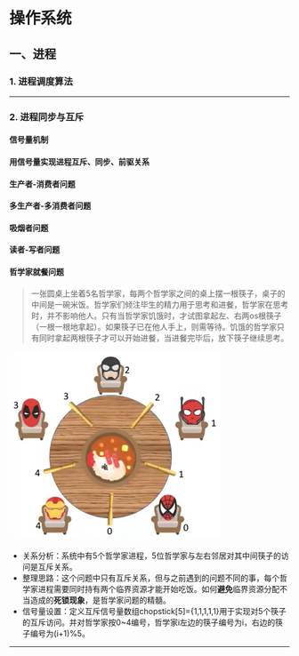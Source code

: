 # 操作系统



## 一、进程

### 1. 进程调度算法

***

### 2. 进程同步与互斥

####  信号量机制



####  用信号量实现进程互斥、同步、前驱关系



####  生产者-消费者问题



####  多生产者-多消费者问题



####  吸烟者问题



####  读者-写者问题



####  哲学家就餐问题

> 一张圆桌上坐着5名哲学家，每两个哲学家之间的桌上摆一根筷子，桌子的中间是一碗米饭。哲学家们倾注毕生的精力用于思考和进餐，哲学家在思考时，并不影响他人。只有当哲学家饥饿时，才试图拿起左、右两os根筷子（一根一根地拿起）。如果筷子已在他人手上，则需等待。饥饿的哲学家只有同时拿起两根筷子才可以开始进餐，当进餐完毕后，放下筷子继续思考。



<img src="/os/image/01.png" style="zoom:50%;" />



- 关系分析：系统中有5个哲学家进程，5位哲学家与左右邻居对其中间筷子的访问是互斥关系。
- 整理思路：这个问题中只有互斥关系，但与之前遇到的问题不同的事，每个哲学家进程需要同时持有两个临界资源才能开始吃饭。如何**避免**临界资源分配不当造成的**死锁现象**，是哲学家问题的精髓。
- 信号量设置：定义互斥信号量数组chopstick[5]={1,1,1,1,1}用于实现对5个筷子的互斥访问。并对哲学家按0~4编号，哲学家i左边的筷子编号为i，右边的筷子编号为(i+1)%5。



***

